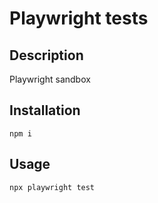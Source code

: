 # Playwright tests

## Description
Playwright sandbox

## Installation
```
npm i
```

## Usage
```
npx playwright test
```